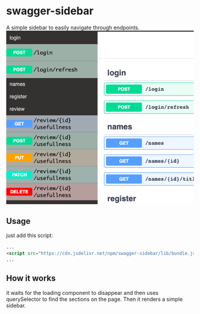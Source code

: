 # swagger-sidebar

A simple sidebar to easily navigate through endpoints.
![swagger sidebar example](https://raw.githubusercontent.com/alikazemkhanloo/swagger-sidebar/master/example.png)
## Usage

just add this script:

```html
...
<script src="https://cdn.jsdelivr.net/npm/swagger-sidebar/lib/bundle.js"></script>
...
```

## How it works

it waits for the loading component to disappear and then uses querySelector to find the sections on the page. Then it renders a simple sidebar.
